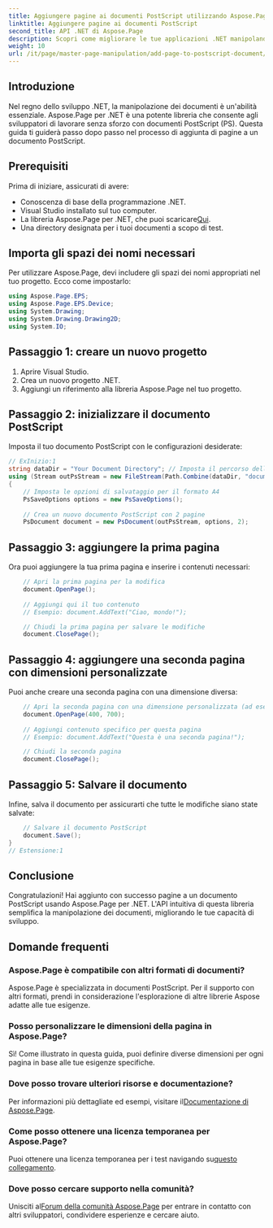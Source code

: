```yaml
---
title: Aggiungere pagine ai documenti PostScript utilizzando Aspose.Page per .NET
linktitle: Aggiungere pagine ai documenti PostScript
second_title: API .NET di Aspose.Page
description: Scopri come migliorare le tue applicazioni .NET manipolando documenti PostScript con Aspose.Page. Questa guida passo passo fornisce istruzioni chiare sull'inizializzazione di un documento.
weight: 10
url: /it/page/master-page-manipulation/add-page-to-postscript-document/
---
```

## Introduzione

Nel regno dello sviluppo .NET, la manipolazione dei documenti è un'abilità essenziale. Aspose.Page per .NET è una potente libreria che consente agli sviluppatori di lavorare senza sforzo con documenti PostScript (PS). Questa guida ti guiderà passo dopo passo nel processo di aggiunta di pagine a un documento PostScript.

## Prerequisiti

Prima di iniziare, assicurati di avere:

- Conoscenza di base della programmazione .NET.
- Visual Studio installato sul tuo computer.
-  La libreria Aspose.Page per .NET, che puoi scaricare[Qui](https://releases.aspose.com/page/net/).
- Una directory designata per i tuoi documenti a scopo di test.

## Importa gli spazi dei nomi necessari

Per utilizzare Aspose.Page, devi includere gli spazi dei nomi appropriati nel tuo progetto. Ecco come impostarlo:

```csharp
using Aspose.Page.EPS;
using Aspose.Page.EPS.Device;
using System.Drawing;
using System.Drawing.Drawing2D;
using System.IO;
```

## Passaggio 1: creare un nuovo progetto

1. Aprire Visual Studio.
2. Crea un nuovo progetto .NET.
3. Aggiungi un riferimento alla libreria Aspose.Page nel tuo progetto.

## Passaggio 2: inizializzare il documento PostScript

Imposta il tuo documento PostScript con le configurazioni desiderate:

```csharp
// ExInizio:1
string dataDir = "Your Document Directory"; // Imposta il percorso della directory del documento
using (Stream outPsStream = new FileStream(Path.Combine(dataDir, "document1.ps"), FileMode.Create))
{
    // Imposta le opzioni di salvataggio per il formato A4
    PsSaveOptions options = new PsSaveOptions();
    
    // Crea un nuovo documento PostScript con 2 pagine
    PsDocument document = new PsDocument(outPsStream, options, 2);
```

## Passaggio 3: aggiungere la prima pagina

Ora puoi aggiungere la tua prima pagina e inserire i contenuti necessari:

```csharp
    // Apri la prima pagina per la modifica
    document.OpenPage();
    
    // Aggiungi qui il tuo contenuto
    // Esempio: document.AddText("Ciao, mondo!");

    // Chiudi la prima pagina per salvare le modifiche
    document.ClosePage();
```

## Passaggio 4: aggiungere una seconda pagina con dimensioni personalizzate

Puoi anche creare una seconda pagina con una dimensione diversa:

```csharp
    // Apri la seconda pagina con una dimensione personalizzata (ad esempio, 400 x 700)
    document.OpenPage(400, 700);
    
    // Aggiungi contenuto specifico per questa pagina
    // Esempio: document.AddText("Questa è una seconda pagina!");

    // Chiudi la seconda pagina
    document.ClosePage();
```

## Passaggio 5: Salvare il documento

Infine, salva il documento per assicurarti che tutte le modifiche siano state salvate:

```csharp
    // Salvare il documento PostScript
    document.Save();
}
// Estensione:1
```

## Conclusione

Congratulazioni! Hai aggiunto con successo pagine a un documento PostScript usando Aspose.Page per .NET. L'API intuitiva di questa libreria semplifica la manipolazione dei documenti, migliorando le tue capacità di sviluppo.

## Domande frequenti

### Aspose.Page è compatibile con altri formati di documenti?  
Aspose.Page è specializzata in documenti PostScript. Per il supporto con altri formati, prendi in considerazione l'esplorazione di altre librerie Aspose adatte alle tue esigenze.

### Posso personalizzare le dimensioni della pagina in Aspose.Page?  
Sì! Come illustrato in questa guida, puoi definire diverse dimensioni per ogni pagina in base alle tue esigenze specifiche.

### Dove posso trovare ulteriori risorse e documentazione?  
 Per informazioni più dettagliate ed esempi, visitare il[Documentazione di Aspose.Page](https://reference.aspose.com/page/net/).

### Come posso ottenere una licenza temporanea per Aspose.Page?  
 Puoi ottenere una licenza temporanea per i test navigando su[questo collegamento](https://purchase.conholdate.com/temporary-license/).

### Dove posso cercare supporto nella comunità?  
 Unisciti al[Forum della comunità Aspose.Page](https://forum.aspose.com/c/page/39) per entrare in contatto con altri sviluppatori, condividere esperienze e cercare aiuto.